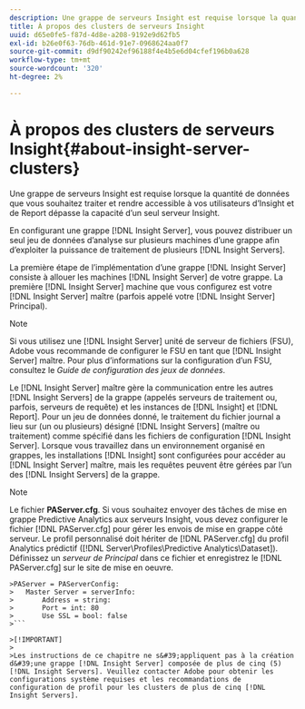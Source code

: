 ```yaml
---
description: Une grappe de serveurs Insight est requise lorsque la quantité de données que vous souhaitez traiter et rendre accessible à vos utilisateurs d’Insight et de Report dépasse la capacité d’un seul serveur Insight.
title: À propos des clusters de serveurs Insight
uuid: d65e0fe5-f87d-4d8e-a208-9192e9d62fb5
exl-id: b26e0f63-76db-461d-91e7-0968624aa0f7
source-git-commit: d9df90242ef96188f4e4b5e6d04cfef196b0a628
workflow-type: tm+mt
source-wordcount: '320'
ht-degree: 2%

---
```


# À propos des clusters de serveurs Insight{#about-insight-server-clusters}

Une grappe de serveurs Insight est requise lorsque la quantité de données que vous souhaitez traiter et rendre accessible à vos utilisateurs d’Insight et de Report dépasse la capacité d’un seul serveur Insight.

En configurant une grappe [!DNL Insight Server], vous pouvez distribuer un seul jeu de données d’analyse sur plusieurs machines d’une grappe afin d’exploiter la puissance de traitement de plusieurs [!DNL Insight Servers].

La première étape de l’implémentation d’une grappe [!DNL Insight Server] consiste à allouer les machines [!DNL Insight Server] de votre grappe. La première [!DNL Insight Server] machine que vous configurez est votre [!DNL Insight Server] maître (parfois appelé votre [!DNL Insight Server] Principal).

>[!NOTE]
>
>Si vous utilisez une [!DNL Insight Server] unité de serveur de fichiers (FSU), Adobe vous recommande de configurer le FSU en tant que [!DNL Insight Server] maître. Pour plus d’informations sur la configuration d’un FSU, consultez le *Guide de configuration des jeux de données*.

Le [!DNL Insight Server] maître gère la communication entre les autres [!DNL Insight Servers] de la grappe (appelés serveurs de traitement ou, parfois, serveurs de requête) et les instances de [!DNL Insight] et [!DNL Report]. Pour un jeu de données donné, le traitement du fichier journal a lieu sur (un ou plusieurs) désigné [!DNL Insight Servers] (maître ou traitement) comme spécifié dans les fichiers de configuration [!DNL Insight Server]. Lorsque vous travaillez dans un environnement organisé en grappes, les installations [!DNL Insight] sont configurées pour accéder au [!DNL Insight Server] maître, mais les requêtes peuvent être gérées par l’un des [!DNL Insight Servers] de la grappe.

>[!NOTE]
>
>Le fichier **PAServer.cfg**. Si vous souhaitez envoyer des tâches de mise en grappe Predictive Analytics aux serveurs Insight, vous devez configurer le fichier [!DNL PAServer.cfg] pour gérer les envois de mise en grappe côté serveur. Le profil personnalisé doit hériter de [!DNL PAServer.cfg] du profil Analytics prédictif ([!DNL Server\Profiles\Predictive Analytics\Dataset]). Définissez un *serveur de Principal* dans ce fichier et enregistrez le [!DNL PAServer.cfg] sur le site de mise en oeuvre.
>
>
```
>PAServer = PAServerConfig: 
>   Master Server = serverInfo: 
>       Address = string: 
>       Port = int: 80
>       Use SSL = bool: false
>```

>[!IMPORTANT]
>
>Les instructions de ce chapitre ne s&#39;appliquent pas à la création d&#39;une grappe [!DNL Insight Server] composée de plus de cinq (5) [!DNL Insight Servers]. Veuillez contacter Adobe pour obtenir les configurations système requises et les recommandations de configuration de profil pour les clusters de plus de cinq [!DNL Insight Servers].
